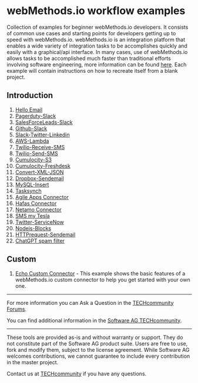 # webMethods.io workflow examples
Collection of examples for beginner webMethods.io developers. It consists of common use cases and starting points for developers getting up to speed with webMethods.io. webMethods.io is an integration platform that enables a wide variety of integration tasks to be accomplishes quickly and easily with a graphical/api interface. In many cases, use of webMethods.io allows tasks to be accomplished much faster than traditional efforts involving software engineering, more information can be found [here](https://www.softwareag.cloud/site/product/webmethodsio-integration.html#/). Each example will contain instructions on how to recreate itself from a blank project. 

## Introduction

1. [Hello Email](https://github.com/SoftwareAG/webmethodsio-examples/blob/master/hello-email)
1. [Pagerduty-Slack](https://github.com/SoftwareAG/webmethodsio-examples/tree/master/pager-slack)
1. [SalesForceLeads-Slack](https://github.com/SoftwareAG/webmethodsio-examples/tree/master/salesforceleads-slack)
1. [Github-Slack](https://github.com/SoftwareAG/webmethodsio-examples/tree/master/github-slack)
1. [Slack-Twitter-Linkedin](https://github.com/SoftwareAG/webmethodsio-examples/tree/master/slack-twitter-linkedin)
1. [AWS-Lambda](https://github.com/SoftwareAG/webmethodsio-examples/tree/master/aws-lambda)
1. [Twilio-Receive-SMS](https://github.com/SoftwareAG/webmethodsio-examples/tree/master/twilio-receive-sms)
1. [Twilio-Send-SMS](https://github.com/SoftwareAG/webmethodsio-examples/tree/master/twilio-send-sms)
1. [Cumulocity-S3](https://github.com/SoftwareAG/webmethodsio-examples/tree/master/cumulocity-s3)
1. [Cumulocity-Freshdesk](https://github.com/SoftwareAG/webmethodsio-examples/tree/master/cumulocitytofreshdesk)
1. [Convert-XML-JSON](https://github.com/SoftwareAG/webmethodsio-examples/tree/master/convertdata-xml-json)
1. [Dropbox-Sendemail](https://github.com/SoftwareAG/webmethodsio-examples/tree/master/dropbox-sendemail)
1. [MySQL-Insert](https://github.com/SoftwareAG/webmethodsio-examples/tree/master/mysql-multi-insert)
1. [Tasksynch](https://github.com/SoftwareAG/webmethodsio-examples/tree/master/wmio-tasksynch)
1. [Agile Apps Connector](https://github.com/SoftwareAG/webmethodsio-examples/tree/master/agileapps-connector)
1. [Hafas Connector](https://github.com/SoftwareAG/webmethodsio-examples/tree/master/wmio-connector-hafas)
1. [Netamo Connector](https://github.com/SoftwareAG/webmethodsio-examples/tree/master/netatmo-security-connector)
1. [SMS my Tesla](https://github.com/SoftwareAG/webmethodsio-examples/tree/master/sms-my-tesla)
1. [Twitter-ServiceNow](https://github.com/SoftwareAG/webmethodsio-examples/tree/master/Twitter_ServiceNow_Incidents)
1. [Nodejs-Blocks](https://github.com/SoftwareAG/webmethodsio-examples/tree/master/nodejs-blocks)
1. [HTTPrequest-Sendemail](https://github.com/SoftwareAG/webmethodsio-examples/tree/master/httprequest-sendemail)
1. [ChatGPT spam filter](https://github.com/SoftwareAG/webMethods-io-examples/tree/master/ChatGPT%20spam%20filter)

## Custom

1. [Echo Custom Connector](https://github.com/SoftwareAG/wmio-connector-basicexample) - This example shows the basic features of a webMethods.io custom connector to help you get started with your own one.

______________________
For more information you can Ask a Question in the [TECHcommunity Forums](https://tech.forums.softwareag.com/tags/c/forum/1/webMethods-io-Integration).

You can find additional information in the [Software AG TECHcommunity](https://tech.forums.softwareag.com/tag/webmethods-io-integration).
______________________
These tools are provided as-is and without warranty or support. They do not constitute part of the Software AG product suite. Users are free to use, fork and modify them, subject to the license agreement. While Software AG welcomes contributions, we cannot guarantee to include every contribution in the master project.

Contact us at [TECHcommunity](mailto:technologycommunity@softwareag.com?subject=Github/SoftwareAG) if you have any questions.
